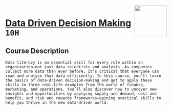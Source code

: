 <img align="right" width="100" height="100" src="https://github.com/cs-MohamedAyman/DataCamp-Tracks/blob/master/organizations-logos/theory.jpg">

# [Data Driven Decision Making](https://learn.datacamp.com/courses/data-driven-decision-making) `10H`

## Course Description
`Data literacy is an essential skill for every role within an organization—not just data scientists and analysts. As companies collect more data than ever before, it’s critical that everyone can read and analyze that data efficiently. In this course, you'll learn the basics of data-driven decision-making and get to apply these skills to three real-life examples from the world of finance, marketing, and operations. You’ll also discover how to uncover new insights and opportunities by applying supply and demand, cost and benefit, and risk and rewards frameworks—gaining practical skills to help you thrive in the new data-driven world.`
